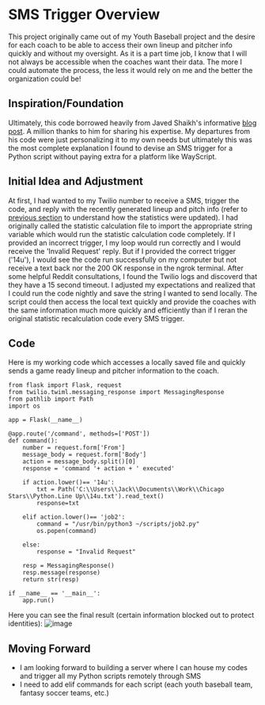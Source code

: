 # SMS Trigger Overview
This project originally came out of my Youth Baseball project and the desire for each coach to be able to access their own lineup and pitcher info quickly and without my oversight. As it is a part time job, I know that I will not always be accessible when the coaches want their data. The more I could automate the process, the less it would rely on me and the better the organization could be!

## Inspiration/Foundation
Ultimately, this code borrowed heavily from Javed Shaikh's informative [blog post](https://shaikhu.com/how-to-trigger-a-job-or-program-from-anywhere-with-a-sms). A million thanks to him for sharing his expertise. My departures from his code were just personalizing it to my own needs but ultimately this was the most complete explanation I found to devise an SMS trigger for a Python script without paying extra for a platform like WayScript.

## Initial Idea and Adjustment
At first, I had wanted to my Twilio number to receive a SMS, trigger the code, and reply with the recently generated lineup and pitch info (refer to [previous section](WebScrape.md) to understand how the statistics were updated). I had originally called the statistic calculation file to import the appropriate string variable which would run the statistic calculation code completely. If I provided an incorrect trigger, I my loop would run correctly and I would receive the 'Invalid Request' reply. But if I provided the correct trigger ('14u'), I would see the code run successfully on my computer but not receive a text back nor the 200 OK response in the ngrok terminal. After some helpful Reddit consultations, I found the Twilio logs and discoverd that they have a 15 second timeout. I adjusted my expectations and realized that I could run the code nightly and save the string I wanted to send locally. The script could then access the local text quickly and provide the coaches with the same information much more quickly and efficiently than if I reran the original statistic recalculation code every SMS trigger.  

## Code
Here is my working code which accesses a locally saved file and quickly sends a game ready lineup and pitcher information to the coach. 
```
from flask import Flask, request
from twilio.twiml.messaging_response import MessagingResponse
from pathlib import Path
import os

app = Flask(__name__)

@app.route('/command', methods=['POST'])
def command():
    number = request.form['From']
    message_body = request.form['Body']
    action = message_body.split()[0]
    response = 'command '+ action + ' executed'

    if action.lower()== '14u':
        txt = Path('C:\\Users\\Jack\\Documents\\Work\\Chicago Stars\\Python.Line Up\\14u.txt').read_text()
        response=txt

    elif action.lower()== 'job2':
        command = "/usr/bin/python3 ~/scripts/job2.py"
        os.popen(command)

    else:
        response = "Invalid Request"

    resp = MessagingResponse()
    resp.message(response)
    return str(resp)

if __name__ == '__main__':
    app.run()

```
Here you can see the final result (certain information blocked out to protect identities):
![image](https://user-images.githubusercontent.com/80477575/111109312-8581e280-8528-11eb-939e-da981cda2a1d.png)


## Moving Forward
* I am looking forward to building a server where I can house my codes and trigger all my Python scripts remotely through SMS
* I need to add elif commands for each script (each youth baseball team, fantasy soccer teams, etc.)
